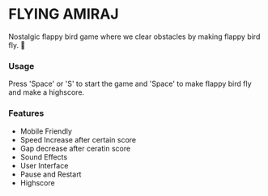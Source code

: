 # FLYING AMIRAJ

Nostalgic flappy bird game where we clear obstacles by making flappy bird fly. 🐤

### Usage

Press 'Space' or 'S' to start the game and 'Space' to make flappy bird fly and make a highscore.

### Features

- Mobile Friendly
- Speed Increase after certain score
- Gap decrease after ceratin score
- Sound Effects
- User Interface
- Pause and Restart
- Highscore


